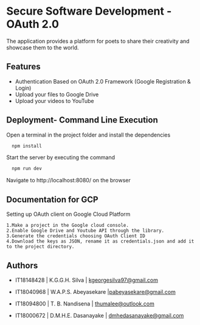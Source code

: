 
# Secure Software Development - OAuth 2.0 

The application provides a platform for poets to share their creativity and showcase them to the world.
 


## Features
- Authentication Based on OAuth 2.0 Framework (Google Registration & Login)
- Upload your files to Google Drive
- Upload your videos to YouTube

  
## Deployment- Command Line Execution



Open a terminal in the project folder and install the dependencies
```bash
  npm install 
```

Start the server by executing the command
```bash
  npm run dev
```
Navigate to http://localhost:8080/ on the browser 

## Documentation for GCP

Setting up OAuth client on Google Cloud Platform

    1.Make a project in the Google cloud console.
    2.Enable Google Drive and Youtube API through the library.
    3.Generate the credentials choosing OAuth Client ID
    4.Download the keys as JSON, rename it as credentials.json and add it to the project directory.


## Authors

- IT18148428 | K.G.G.H. Silva | kgeorgesilva97@gmail.com

- IT18040968 | W.A.P.S. Abeyasekare |pabeyasekare@gmail.com

- IT18094800 | T. B. Nandisena | thumalee@outlook.com

- IT18000672 | D.M.H.E. Dasanayake | dmhedasanayake@gmail.com

  
